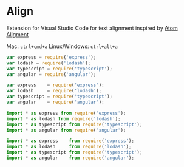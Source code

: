 # Align

Extension for Visual Studio Code for text alignment inspired by
[Atom Aligment](https://atom.io/packages/alignment)

Mac: `ctrl+cmd+a`
Linux/Windows: `ctrl+alt+a`

```typescript
var express = require('express');
var lodash = require('lodash');
var typescript = require('typescript');
var angular = require('angular');
```

```typescript
var express    = require('express');
var lodash     = require('lodash');
var typescript = require('typescript');
var angular    = require('angular');
```

```typescript
import * as express from require('express');
import * as lodash from require('lodash');
import * as typescript from require('typescript');
import * as angular from require('angular');
```

```typescript
import * as express    from require('express');
import * as lodash     from require('lodash');
import * as typescript from require('typescript');
import * as angular    from require('angular');
```


